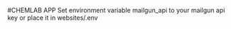 #CHEMLAB APP
Set environment variable mailgun_api to your mailgun api key or place it in websites/.env